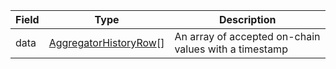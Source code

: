 | Field | Type                                                             | Description                                           |
| ----- | ---------------------------------------------------------------- | ----------------------------------------------------- |
| data  | [AggregatorHistoryRow](/solana/idl/types/AggregatorHistoryRow)[] | An array of accepted on-chain values with a timestamp |
